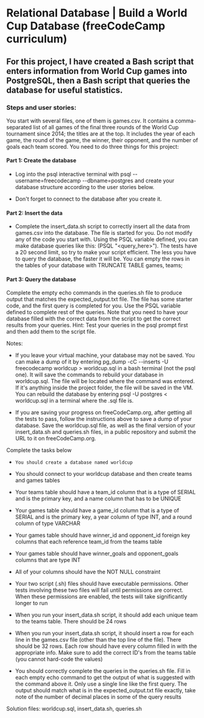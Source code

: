 # Relational Database | Build a World Cup Database (freeCodeCamp curriculum)
##  For this project, I have created a Bash script that enters information from World Cup games into PostgreSQL, then a Bash script that queries the database for useful statistics.
### Steps and user stories:
You start with several files, one of them is games.csv. It contains a comma-separated list of all games of the final three rounds of the World Cup tournament since 2014; the titles are at the top. It includes the year of each game, the round of the game, the winner, their opponent, and the number of goals each team scored. You need to do three things for this project:

#### Part 1: Create the database

- Log into the psql interactive terminal with psql --username=freecodecamp --dbname=postgres and create your database structure according to the user stories below.

- Don't forget to connect to the database after you create it.

#### Part 2: Insert the data

- Complete the insert_data.sh script to correctly insert all the data from games.csv into the database. The file is started for you. Do not modify any of the code you start with. Using the PSQL variable defined, you can make database queries like this: $($PSQL "<query_here>"). The tests have a 20 second limit, so try to make your script efficient. The less you have to query the database, the faster it will be. You can empty the rows in the tables of your database with TRUNCATE TABLE games, teams;

#### Part 3: Query the database

Complete the empty echo commands in the queries.sh file to produce output that matches the expected_output.txt file. The file has some starter code, and the first query is completed for you. Use the PSQL variable defined to complete rest of the queries. Note that you need to have your database filled with the correct data from the script to get the correct results from your queries. Hint: Test your queries in the psql prompt first and then add them to the script file.

Notes:
- If you leave your virtual machine, your database may not be saved. You can make a dump of it by entering pg_dump -cC --inserts -U freecodecamp worldcup > worldcup.sql in a bash terminal (not the psql one). It will save the commands to rebuild your database in worldcup.sql. The file will be located where the command was entered. If it's anything inside the project folder, the file will be saved in the VM. You can rebuild the database by entering psql -U postgres < worldcup.sql in a terminal where the .sql file is.

- If you are saving your progress on freeCodeCamp.org, after getting all the tests to pass, follow the instructions above to save a dump of your database. Save the worldcup.sql file, as well as the final version of your insert_data.sh and queries.sh files, in a public repository and submit the URL to it on freeCodeCamp.org.

Complete the tasks below

 -     You should create a database named worldcup

 -    You should connect to your worldcup database and then create teams and games tables

 -   Your teams table should have a team_id column that is a type of SERIAL and is the primary key, and a name column that has to be UNIQUE

-    Your games table should have a game_id column that is a type of SERIAL and is the primary key, a year column of type INT, and a round column of type VARCHAR

-    Your games table should have winner_id and opponent_id foreign key columns that each reference team_id from the teams table

-    Your games table should have winner_goals and opponent_goals columns that are type INT

-    All of your columns should have the NOT NULL constraint

-    Your two script (.sh) files should have executable permissions. Other tests involving these two files will fail until permissions are correct. When these permissions are enabled, the tests will take significantly longer to run

-    When you run your insert_data.sh script, it should add each unique team to the teams table. There should be 24 rows

-    When you run your insert_data.sh script, it should insert a row for each line in the games.csv file (other than the top line of the file). There should be 32 rows. Each row should have every column filled in with the appropriate info. Make sure to add the correct ID's from the teams table (you cannot hard-code the values)

-    You should correctly complete the queries in the queries.sh file. Fill in each empty echo command to get the output of what is suggested with the command above it. Only use a single line like the first query. The output should match what is in the expected_output.txt file exactly, take note of the number of decimal places in some of the query results

Solution files: worldcup.sql, insert_data.sh, queries.sh
